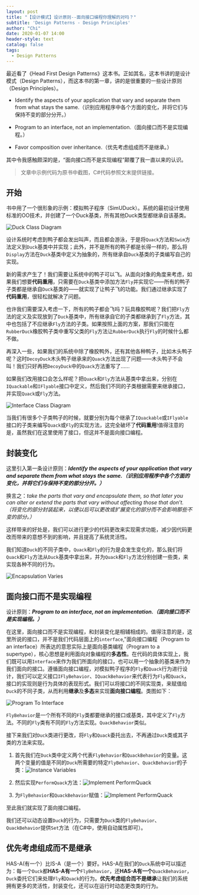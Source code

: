```yaml
---
layout: post
title: "【设计模式】设计原则--面向接口编程你理解的对吗？"
subtitle: 'Design Patterns - Design Principles'
author: "Chi"
date: 2020-01-07 14:00
header-style: text
catalog: false
tags:
  - Design Patterns
---
```


最近看了《Head First Design Patterns》这本书。正如其名，这本书讲的是设计模式（Design Patterns），而这本书的第一章，讲的是很重要的一些设计原则（Design Principles）。

- Identify the aspects of your application that vary and separate them from what stays the same.（识别应用程序中各个方面的变化，并将它们与保持不变的部分分开。）

- Program to an interface, not an implementation.（面向接口而不是实现编程。）

- Favor composition over inheritance.（优先考虑组成而不是继承。）

其中令我感触颇深的是，“面向接口而不是实现编程”颠覆了我一直以来的认识。

> 文章中示例代码为原书中截图，C#代码参照文末提供链接。

## 开始

书中用了一个很形象的示例：模拟鸭子程序（SimUDuck）。系统的最初设计使用标准的OO技术，并创建了一个Duck基类，所有其他Duck类型都继承自该基类。

![Duck Class Diagram](/img/in-post/2020-01-07-design-principles/duck-class-diagram.jpg)

设计系统时考虑到鸭子都会发出叫声，而且都会游泳，于是将`Quack`方法和`Swim`方法定义到`Duck`基类中并实现；此外，并不是所有的鸭子都是长得一样的，那么将`Display`方法在`Duck`基类中定义为抽象的，所有继承自`Duck`基类的子类编写自己的实现。

新的需求产生了！我们需要让系统中的鸭子可以飞。从面向对象的角度来考虑，如果我们想要**代码重用**，只需要在`Duck`基类中添加方法`Fly`并实现它——所有的鸭子子类都是继承自`Duck`基类的——就实现了让鸭子飞的功能。我们通过继承实现了**代码重用**，很轻松就解决了问题。

也许我们需要深入考虑一下，所有的鸭子都会飞吗？玩具橡胶鸭呢？我们把`Fly`方法的定义及实现放到了`Duck`基类中，所有继承自它的子类都继承到了`Fly`方法，其中也包括了不应继承`Fly`方法的子类。如果按照上面的方案，那我们只能在`RubberDuck`橡胶鸭子类中重写父类的`Fly`方法让`RubberDuck`执行`Fly`的时候什么都不做。

再深入一些，如果我们的系统中除了橡胶鸭外，还有其他各种鸭子，比如木头鸭子呢？这时`DecoyDuck`木头鸭子继承来的`Quack`方法出现了问题——木头鸭子不会叫！我们只好再把`DecoyDuck`中的`Quack`方法重写了......

如果我们改用接口会怎么样呢？把`Quack`和`Fly`方法从基类中拿出来，分别在`IQuackable`和`IFlyable`接口中定义，然后我们不同的子类根据需要来继承接口，并实现`Quack`或`Fly`方法。

![Interface Class Diagram](/img/in-post/2020-01-07-design-principles/duck-interface.jpg)

当我们有很多个子类鸭子的时候，就要分别为每个继承了`IQuackable`或`IFlyable`接口的子类来编写`Quack`或`Fly`的实现方法，这完全破坏了**代码重用**!值得注意的是，虽然我们在这里使用了接口，但这并不是面向接口编程。

## 封装变化

这里引入第一条设计原则：***Identify the aspects of your application that vary and separate them from what stays the same.（识别应用程序中各个方面的变化，并将它们与保持不变的部分分开。）***

换言之：*take the parts that vary and encapsulate them, so that later you can alter or extend the parts that vary without affecting those that don’t.（将变化的部分封装起来，以便以后可以更改或扩展变化的部分而不会影响那些不变的部分。）*

这样带来的好处是，我们可以进行更少的代码更改来实现需求功能，减少因代码更改而带来的意想不到的影响，并且提高了系统灵活性。

我们知道`Duck`的不同子类中，`Quack`和`Fly`的行为是会发生变化的，那么我们将`Quack`和`Fly`方法从`Duck`基类中拿出来，并为`Quack`和`Fly`方法分别创建一些类，来实现各种不同的行为。

![Encapsulation Varies](/img/in-post/2020-01-07-design-principles/encapsulation-varies.jpg)

## 面向接口而不是实现编程

设计原则：***Program to an interface, not an implementation.（面向接口而不是实现编程。）***

在这里，面向接口而不是实现编程，和封装变化是相辅相成的。值得注意的是，这里所说的接口，并不是我们代码层面上的`interface`,"面向接口编程（Program to an interface）所表达的意思实际上是面向基类编程（Program to a supertype），核心思想是利用面向对象编程的**多态性**。在代码的具体实现上，我们既可以用`Interface`来作为我们所面向的接口，也可以用一个抽象的基类来作为我们面向的接口。遵循面向接口编程，对模拟鸭子程序的`Fly`和`Quack`行为进行设计，我们可以定义接口`IFlyBehavior`、`IQuackBehavior`来代表行为`Fly`和`Quack`，接口的实现则是行为具体的表现形式。我们可以将接口的不同实现类，来赋值给`Duck`的不同子类，从而利用**继承**及**多态**来实现**面向接口编程**。类图如下：

![Program To Interface](/img/in-post/2020-01-07-design-principles/program-to-interface.jpg)

`FlyBehavior`是一个所有不同的`Fly`类都要继承的接口或基类，其中定义了`Fly`方法。不同的`Fly`类有不同的`Fly`方法实现。`QuackBehavior`类似。

接下来我们对`Duck`类进行更改，将`Fly`和`Quack`委托出去，不再通过`Duck`类或其子类的方法来实现。

1. 首先我们在`Duck`类中定义两个代表`FlyBehavior`和`QuackBehavior`的变量。这两个变量的值是不同的`Duck`所需要的特定`FlyBehavior`、`QuackBehavior`的子类：![Instance Variables](/img/in-post/2020-01-07-design-principles/instance-variables.jpg)

2. 然后实现`PerformQuack`方法：![Implement PerformQuack](/img/in-post/2020-01-07-design-principles/implement-performQuack.jpg)

3. 为`FlyBehavior`和`QuackBehavior`赋值：![Implement PerformQuack](/img/in-post/2020-01-07-design-principles/implement-performQuack.jpg)

至此我们就实现了面向接口编程。

我们还可以动态设置`Duck`的行为，只需要为`Duck`类的`FlyBehavior`、`QuackBehavior`提供`Set`方法（在C#中，使用自动属性即可）。

## 优先考虑组成而不是继承

HAS-A(有一个）比IS-A（是一个）要好。HAS-A在我们的`Duck`系统中可以描述为：每一个`Duck`都**HAS-A有一个**`FlyBehavior`，还**HAS-A有一个**`QuackBehavior`，`Duck`委托它们来处理`Fly`和`Quack`的行为。**优先考虑组合而不是继承**让我们的系统拥有更多的灵活性，封装变化，还可以在运行时动态更改类的行为。
